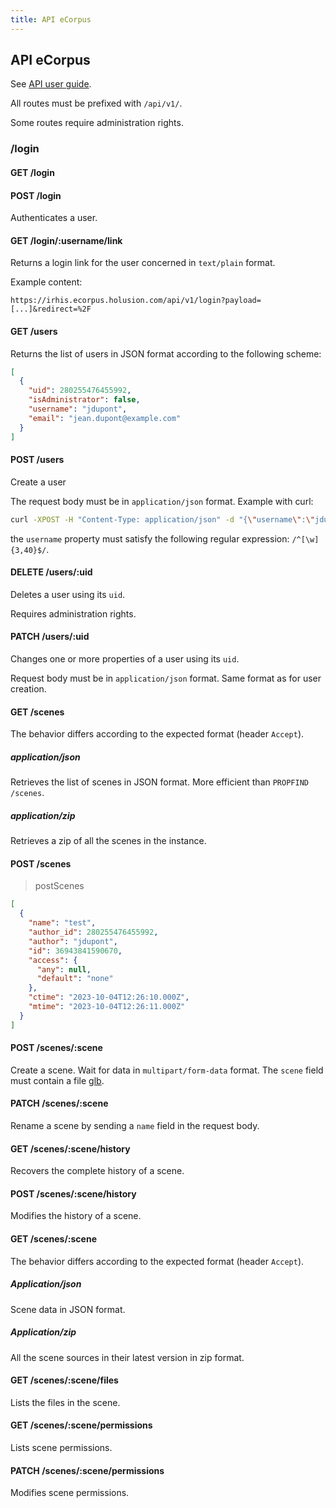 ```yaml
---
title: API eCorpus
---
```


## API eCorpus

See [API user guide](/en/doc/guides/api).

All routes must be prefixed with `/api/v1/`.

Some routes require administration rights.

### /login

#### GET /login

#### POST /login

Authenticates a user.

#### GET /login/:username/link

Returns a login link for the user concerned in `text/plain` format.

Example content:
```text
https://irhis.ecorpus.holusion.com/api/v1/login?payload=[...]&redirect=%2F
```

#### GET /users

Returns the list of users in JSON format according to the following scheme:

```json
[
  {
    "uid": 280255476455992,
    "isAdministrator": false,
    "username": "jdupont",
    "email": "jean.dupont@example.com"
  }
]
```

#### POST /users

Create a user

The request body must be in `application/json` format. Example with curl:

```bash
curl -XPOST -H "Content-Type: application/json" -d "{\"username\":\"jdupont\", \"password\":\"some_secret_string\", \"isAdministrator\":false, \"email\":\"jean.dupont@example.com\"}" https://ecorpus.example.com/api/v1/users
```

the `username` property must satisfy the following regular expression: `/^[\w]{3,40}$/`.

#### DELETE /users/:uid

Deletes a user using its `uid`.

Requires administration rights.

#### PATCH /users/:uid

Changes one or more properties of a user using its `uid`.

Request body must be in `application/json` format. Same format as for user creation.

#### GET /scenes

The behavior differs according to the expected format (header `Accept`).

##### application/json

Retrieves the list of scenes in JSON format. More efficient than `PROPFIND /scenes`.

##### application/zip

Retrieves a zip of all the scenes in the instance.

#### POST /scenes
 > postScenes

```json
[
  {
    "name": "test",
    "author_id": 280255476455992,
    "author": "jdupont",
    "id": 36943841590670,
    "access": {
      "any": null,
      "default": "none"
    },
    "ctime": "2023-10-04T12:26:10.000Z",
    "mtime": "2023-10-04T12:26:11.000Z"
  }
]
```



#### POST /scenes/:scene

Create a scene. Wait for data in `multipart/form-data` format. The `scene` field must contain a file [glb](https://registry.khronos.org/glTF/specs/2.0/glTF-2.0.html#glb-file-format-specification).


#### PATCH /scenes/:scene

Rename a scene by sending a `name` field in the request body.

#### GET /scenes/:scene/history

Recovers the complete history of a scene.

#### POST /scenes/:scene/history

Modifies the history of a scene.

#### GET /scenes/:scene

The behavior differs according to the expected format (header `Accept`).

##### Application/json

Scene data in JSON format.

##### Application/zip

All the scene sources in their latest version in zip format.

#### GET /scenes/:scene/files

Lists the files in the scene.

#### GET /scenes/:scene/permissions

Lists scene permissions.

#### PATCH /scenes/:scene/permissions

Modifies scene permissions.



